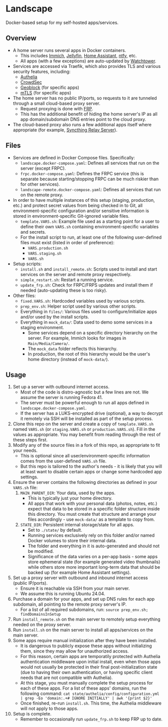 # Landscape

Docker-based setup for my self-hosted apps/services.

## Overview

- A home server runs several apps in Docker containers.
    - This includes [Immich](https://immich.app/), [Jellyfin](https://jellyfin.org/), [Home Assistant](https://www.home-assistant.io/), [ntfy](https://ntfy.sh/), etc.
    - All apps (with a few exceptions) are auto-updated by [Watchtower](https://containrrr.dev/watchtower/).
- Services are accessed via Traefik, which also provides TLS and various security features, including:
    - [Authelia](https://www.authelia.com/)
    - [CrowdSec](https://www.crowdsec.net/)
    - [Geoblock](https://plugins.traefik.io/plugins/62d6ce04832ba9805374d62c/geo-block) (for specific apps)
    - [mTLS](https://doc.traefik.io/traefik/https/tls/#client-authentication-mtls) (for specific apps)
- The home server has no public IP/ports, so requests to it are tunneled through a small cloud-based proxy server.
    - Request proxying is done with [FRP](https://github.com/fatedier/frp).
    - This has the additional benefit of hiding the home server's IP as all app domain/subdomain DNS entries point to the cloud proxy. 
- The cloud-based proxy also runs a few additional apps itself where appropriate (for example, [Syncthing Relay Server](https://docs.syncthing.net/users/strelaysrv.html)).

## Files

- Services are defined in Docker Compose files. Specifically:
    - `landscape.docker-compose.yaml`: Defines all services that run on the server (except FRPC).
    - `frpc.docker-compose.yaml`: Defines the FRPC service (this is separate because starting/stopping FRPC can be much riskier than for other services).
    - `landscape-remote.docker-compose.yaml`: Defines all services that run on the remote proxy.
- In order to have multiple instances of this setup (staging, production, etc.) and protect secret values from being checked in to Git, all environment-specific configuration and/or sensitive information is stored in environment-specific Git-ignored variable files.
    - `template.VARS.sh`: Example file used as a starting point for a user to define their own `VARS.sh` containing environment-specific variables and secrets.
    - For the install script to run, at least one of the following user-defined files must exist (listed in order of preference):
        - `VARS.production.sh`
        - `VARS.staging.sh`
        - `VARS.sh`
- Setup scripts:
    - `install.sh` and `install_remote.sh`: Scripts used to install and start services on the server and remote proxy respectively.
    - `simple_restart.sh`: Restart a running service.
    - `update_frp.sh`: Check for FRPC/FRPS updates and install them if needed (auto-updating these is too risky).
- Other files:
    - `fixed.VARS.sh`: Hardcoded variables used by various scripts.
    - `prep_env.sh`: Helper script used by various other scripts.
    - Everything in `files/`: Various files used to configure/initialize apps and/or used by the install scripts.
    - Everything in `mock_data/`: Data used to demo some services in a staging environment.
        - Some services depend on a specific directory hierarchy on the server. For example, Immich looks for images in `Main/Media/Camera/`.
        - The `mock_data` folder reflects this hierarchy.
        - In production, the root of this hierarchy would be the user's home directory (instead of `mock-data/`).

## Usage

1. Set up a server with outbound internet access.
    - Most of the code is distro-agnostic but a few lines are not. We assume the server is running Fedora 41.
    - The server must be powerful enough to run all apps defined in `landscape.docker-compose.yaml`.
    - If the server has a LUKS-encrypted drive (optional), a way to decrypt it remotely via SSH will be installed as part of the setup process.
2. Clone this repo on the server and create a copy of `template.VARS.sh` named `VARS.sh` (or `staging.VARS.sh` or `production.VARS.sh`). Fill in the values as appropriate. You may benefit from reading through the rest of these steps first.
3. Modify any of the source files in a fork of this repo, as appropriate to fit your needs.
    - This is optional since all user/environment-specific information comes from the user-defined `VARS.sh` file.
    - But this repo is tailored to the author's needs - it is likely that you will at least want to disable certain apps or change some hardcoded app settings.
4. Ensure the server contains the following directories as defined in your `VARS.sh` file:
    1. `MAIN_PARENT_DIR`: Your data, used by the apps.
        - This is typically just your home directory.
        - All apps that work with your personal data (photos, notes, etc.) expect that data to be stored in a specific folder structure inside this directory. You must create that structure and arrange your files accordingly - use `mock-data/` as a template to copy from.
    2. `STATE_DIR`: Persistent internal storage/state for all apps.
        - Set to `./state/` by default.
        - Running services exclusively rely on this folder and/or named Docker volumes to store their internal data.
        - The folder and everything in it is auto-generated and should not be modified.
        - Significance of the data varies on a per-app basis - some apps store ephemeral state (for example generated video thumbnails) while others store more important long-term data that should be backed up (for example Home Assistant settings).
3. Set up a proxy server with outbound and inbound internet access (public IP/ports).
    - Ensure it is reachable via SSH from your main server.
    - We assume this is running Ubuntu 24.04.
4. Purchase a domain for your apps, and set up DNS rules for each app subdomain, all pointing to the remote proxy server's IP.
    - For a list of all required subdomains, run: `source prep_env.sh; findDomainsInSetup`
5. Run `install_remote.sh` on the main server to remotely setup everything needed on the proxy server.
6. Run `install.sh` on the main server to install all apps/services on the main server.
7. Some apps require manual initialization after they have been installed.
    - It is dangerous to publicly expose these apps without initializing them, since they may allow for unauthorized access.
    - For this reason, certain apps are temporatily protected with Authelia authentication middleware upon initial install, even when those apps would not usually be protected in their final post-initialization state (due to having their own authentication, or having specific client needs that are not compatible with Authelia).
    - At this stage, you must manually complete the setup process for each of these apps. For a list of these apps' domains, run the following command: `cat state/authelia/config/configuration.yml | grep -Eo 'domain:.+# IGNORE INITIALLY' | awk '{print $2}'`
    - Once finished, re-run `install.sh`. This time, the Authelia middleware will not apply to those apps.
8. Setup is complete.
    - Remember to occasionally run `update_frp.sh` to keep FRP up to date.